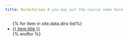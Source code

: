 ```yaml
---
title: Directories # you may put the course name here
---
```


<ul>
   {% for item in site.data.dirs-list%}
      <li><a href="{{ item.link }}">{{ item.title }}</a></li>
   {% endfor %}
</ul>
